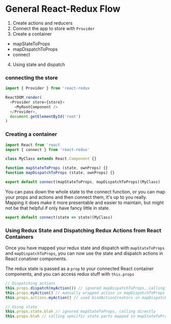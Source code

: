 # General React-Redux Flow

1. Create actions and reducers
2. Connect the app to store with `Provider`
3. Create a container
  - mapStateToProps
  - mapDispatchToProps
  - connect
4. Using state and dispatch

### connecting the store
```javascript
import { Provider } from 'react-redux

ReactDOM.render(
  <Provider store={store}>
    <MyRootComponent />
  </Provider>,
  document.getElementById('root')
)
```

### Creating a container
```javascript
import React from 'react
import { connect } from 'react-redux'

class MyClass extends React.Component {}

function mapStateToProps (state, ownProps) {}
function mapDispatchToProps (state, ownProps) {}

export default connect(mapStateToProps, mapDispatchToProps)(MyClass)
```

You can pass down the whole state to the connect function, or you can map your props and actions and then connect them, it's up to you really. Mapping it does make it more presentable and easier to maintain, but might not be that helpful if only have fancy little in state.

```javascript
export default connect(state => state)(MyClass)
```

### Using Redux State and Dispatching Redux Actions from React Containers
Once you have mapped your redux state and dispatch with `mapStateToProps` and `mapDispatchToProps`, you can now use the state and dispatch actions in React conatiner components.

The redux state is passed as a `prop` to your connected React container components, and you can access redux stuff with `this.props`

```javascript
// Dispatching actions
this.props.dispatch(myAction()) // ignored mapDispatchToProps, calling directly from state
this.props.myAction() // manually wrapped action in mapDispatchToProps
this.props.actions.myAction() // used bindActionCreators in mapDispatchToProps

// Using state
this.props.state.blah // ignored mapStateToProps, calling directly
this.props.blah // calling specific state parts mapped in mapStateToProps
```